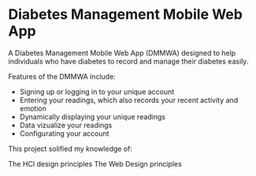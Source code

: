# Diabetes Management Mobile Web App

A Diabetes Management Mobile Web App (DMMWA) designed to help individuals who have diabetes to record and manage their diabetes easily.

Features of the DMMWA include:
* Signing up or logging in to your unique account
* Entering your readings, which also records your recent activity and emotion
* Dynamically displaying your unique readings
* Data vizualize your readings
* Configurating your account

This project solified my knowledge of:

The HCI design principles
The Web Design principles

